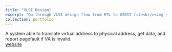 ```yaml
---
title: "VLSI Design"
excerpt: "Go through VLSI design flow from RTL to GSDII file<br/><img src='/images/VLSI_VMproject.png'>"
collection: portfolio
---
```

A system able to translate virtual address to physical address, get data, and report pagefault if VA is invalid.  
[website](https://github.com/suweiyang0106/VLSI_Design/blob/main/ReportUpdated.pdf)
